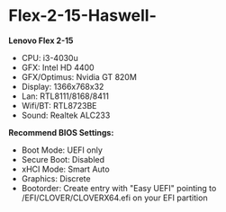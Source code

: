 # Flex-2-15-Haswell-

**Lenovo Flex 2-15**

- CPU:            i3-4030u
- GFX:            Intel HD 4400
- GFX/Optimus:    Nvidia GT 820M
- Display:        1366x768x32
- Lan:            RTL8111/8168/8411
- Wifi/BT:        RTL8723BE
- Sound:          Realtek ALC233

**Recommend BIOS Settings:**

- Boot Mode:		UEFI only
- Secure Boot:		Disabled
- xHCI Mode:		Smart Auto
- Graphics:			Discrete
- Bootorder:		Create entry with "Easy UEFI" pointing to /EFI/CLOVER/CLOVERX64.efi on your EFI partition
